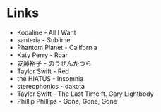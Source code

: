 # Links

* Kodaline - All I Want
* santeria - Sublime
* Phantom Planet - California
* Katy Perry - Roar
* 安藤裕子 - のうぜんかつら
* Taylor Swift - Red
* the HIATUS - Insomnia
* stereophonics - dakota
* Taylor Swift - The Last Time ft. Gary Lightbody
* Phillip Phillips - Gone, Gone, Gone
